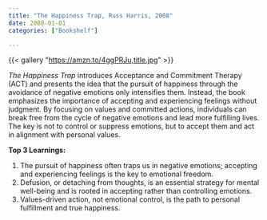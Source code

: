 ```yaml
---
title: "The Happiness Trap, Russ Harris, 2008"
date: 2008-01-01
categories: ["Bookshelf"]

---
```


{{< gallery "https://amzn.to/4ggPRJu,title.jpg" >}}

_The Happiness Trap_ introduces Acceptance and Commitment Therapy (ACT) and presents the idea that the pursuit of happiness through the avoidance of negative emotions only intensifies them. Instead, the book emphasizes the importance of accepting and experiencing feelings without judgment. By focusing on values and committed actions, individuals can break free from the cycle of negative emotions and lead more fulfilling lives. The key is not to control or suppress emotions, but to accept them and act in alignment with personal values.

**Top 3 Learnings:**

1. The pursuit of happiness often traps us in negative emotions; accepting and experiencing feelings is the key to emotional freedom.
2. Defusion, or detaching from thoughts, is an essential strategy for mental well-being and is rooted in accepting rather than controlling emotions.
3. Values-driven action, not emotional control, is the path to personal fulfillment and true happiness.
